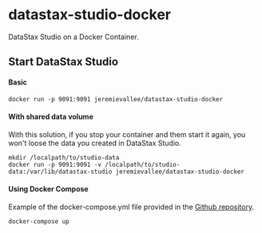 # datastax-studio-docker

DataStax Studio on a Docker Container.

## Start DataStax Studio

#### Basic

```
docker run -p 9091:9091 jeremievallee/datastax-studio-docker
```


#### With shared data volume

With this solution, if you stop your container and them start it again, you won't loose the data you created in DataStax Studio.

```
mkdir /localpath/to/studio-data
docker run -p 9091:9091 -v /localpath/to/studio-data:/var/lib/datastax-studio jeremievallee/datastax-studio-docker
```


#### Using Docker Compose

Example of the docker-compose.yml file provided in the [Github repository](https://github.com/jeremievallee/datastax-studio-docker).

```
docker-compose up
```
